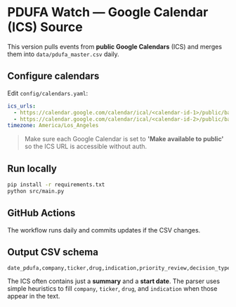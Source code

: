 # PDUFA Watch — Google Calendar (ICS) Source

This version pulls events from **public Google Calendars** (ICS) and merges them into `data/pdufa_master.csv` daily.

## Configure calendars
Edit `config/calendars.yaml`:
```yaml
ics_urls:
  - https://calendar.google.com/calendar/ical/<calendar-id-1>/public/basic.ics
  - https://calendar.google.com/calendar/ical/<calendar-id-2>/public/basic.ics
timezone: America/Los_Angeles
```

> Make sure each Google Calendar is set to **'Make available to public'** so the ICS URL is accessible without auth.

## Run locally
```bash
pip install -r requirements.txt
python src/main.py
```

## GitHub Actions
The workflow runs daily and commits updates if the CSV changes.

## Output CSV schema
```
date_pdufa,company,ticker,drug,indication,priority_review,decision_type,source,announced_at,notes
```

The ICS often contains just a **summary** and a **start date**. The parser uses simple heuristics to fill `company`, `ticker`, `drug`, and `indication` when those appear in the text.

